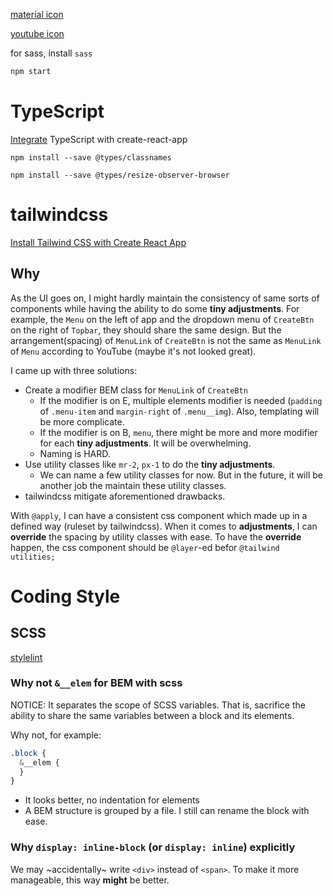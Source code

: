 [material icon](https://material.io/resources/icons/?style=baseline)

[youtube icon](https://www.youtube.com/about/brand-resources/#logos-icons-colors)

for sass, install `sass`

```sh
npm start
```

# TypeScript

[Integrate](https://create-react-app.dev/docs/adding-typescript/) TypeScript with create-react-app

`npm install --save @types/classnames`

`npm install --save @types/resize-observer-browser`

# tailwindcss

[Install Tailwind CSS with Create React App](https://tailwindcss.com/docs/guides/create-react-app)

## Why

As the UI goes on, I might hardly maintain the consistency of same sorts
of components while having the ability to do some **tiny adjustments**.
For example, the `Menu` on the left of app and the dropdown menu of
`CreateBtn` on the right of `Topbar`, they should share the same design.
But the arrangement(spacing) of `MenuLink` of `CreateBtn` is not the same
as `MenuLink` of `Menu` according to YouTube (maybe it's not looked great).

I came up with three solutions:

- Create a modifier BEM class for `MenuLink` of `CreateBtn`
  - If the modifier is on E, multiple elements modifier is needed
    (`padding` of `.menu-item` and `margin-right` of `.menu__img`). Also,
    templating will be more complicate.
  - If the modifier is on B, `menu`, there might be more and more modifier
    for each **tiny adjustments**. It will be overwhelming.
  - Naming is HARD.
- Use utility classes like `mr-2`, `px-1` to do the **tiny adjustments**.
  - We can name a few utility classes for now. But in the future, it will
    be another job the maintain these utility classes.
- tailwindcss mitigate aforementioned drawbacks.

With `@apply`, I can have a consistent css component which made up in
a defined way (ruleset by tailwindcss). When it comes to **adjustments**,
I can **override** the spacing by utility classes with ease. To have the
**override** happen, the css component should be `@layer`-ed befor
`@tailwind utilities;`

# Coding Style

## SCSS

[stylelint](https://stylelint.io/)

### Why not `&__elem` for BEM with scss

NOTICE: It separates the scope of SCSS variables. That is,
sacrifice the ability to share the same variables between
a block and its elements.

Why not, for example:

```scss
.block {
  &__elem {
  }
}
```

- It looks better, no indentation for elements
- A BEM structure is grouped by a file. I still can rename the block with ease.

### Why `display: inline-block` (or `display: inline`) explicitly

We may ~accidentally~ write `<div>` instead of `<span>`. To make it more manageable, this way **might** be better.
